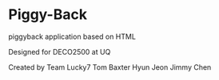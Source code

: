 # Piggy-Back

piggyback application based on HTML

Designed for DECO2500 at UQ

Created by Team Lucky7
Tom Baxter
Hyun Jeon
Jimmy Chen
